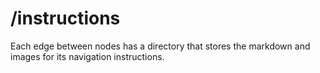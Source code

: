 # /instructions

Each edge between nodes has a directory that stores the markdown and images for its navigation instructions.
